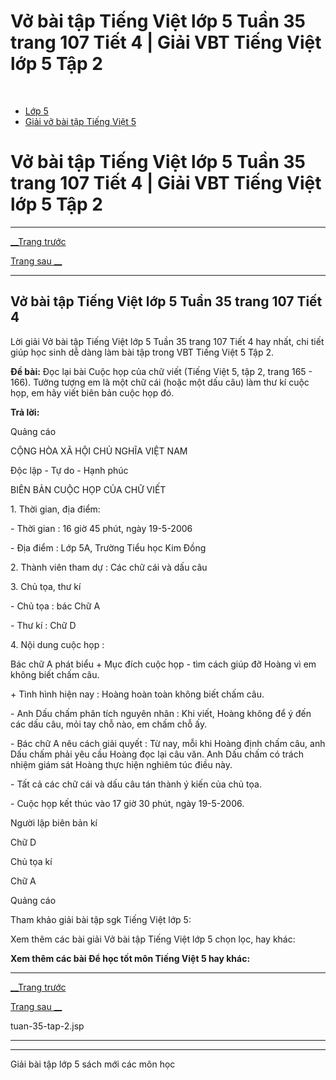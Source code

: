 # Vở bài tập Tiếng Việt lớp 5 Tuần 35 trang 107 Tiết 4 | Giải VBT Tiếng Việt lớp 5 Tập 2

﻿

  * [Lớp 5](https://vietjack.com/series/lop-5.jsp)
  * [Giải vở bài tập Tiếng Việt 5](https://vietjack.com/giai-vo-bai-tap-tieng-viet-5/index.jsp)



# Vở bài tập Tiếng Việt lớp 5 Tuần 35 trang 107 Tiết 4 | Giải VBT Tiếng Việt lớp 5 Tập 2

* * *

[__Trang trước](https://vietjack.com/giai-vo-bai-tap-tieng-viet-5/tuan-35-tap-2.jsp)

[Trang sau __](https://vietjack.com/giai-vo-bai-tap-tieng-viet-5/tuan-35-tap-2.jsp)

* * *

## Vở bài tập Tiếng Việt lớp 5 Tuần 35 trang 107 Tiết 4

Lời giải Vở bài tập Tiếng Việt lớp 5 Tuần 35 trang 107 Tiết 4 hay nhất, chi tiết giúp học sinh dễ dàng làm bài tập trong VBT Tiếng Việt 5 Tập 2.

**Đề bài:** Đọc lại bài Cuộc họp của chữ viết (Tiếng Việt 5, tập 2, trang 165 - 166). Tưởng tượng em là một chữ cái (hoặc một dấu câu) làm thư kí cuộc họp, em hãy viết biên bản cuộc họp đó.

**Trả lời:**

Quảng cáo

CỘNG HÒA XÃ HỘI CHỦ NGHĨA VIỆT NAM 

Độc lập - Tự do - Hạnh phúc 

BIÊN BẢN CUỘC HỌP CỦA CHỮ VIẾT 

1\. Thời gian, địa điểm:

\- Thời gian : 16 giờ 45 phút, ngày 19-5-2006

\- Địa điểm : Lớp 5A, Trường Tiểu học Kim Đồng

2\. Thành viên tham dự : Các chữ cái và dấu câu

3\. Chủ tọa, thư kí

\- Chủ tọa : bác Chữ A

\- Thư kí : Chữ D

4\. Nội dung cuộc họp : 

Bác chữ A phát biểu + Mục đích cuộc họp - tìm cách giúp đỡ Hoàng vì em không biết chấm câu. 

\+ Tình hình hiện nay : Hoàng hoàn toàn không biết chấm câu. 

\- Anh Dấu chấm phân tích nguyên nhân : Khi viết, Hoàng không để ý đến các dấu câu, mỏi tay chỗ nào, em chấm chỗ ấy. 

\- Bác chữ A nêu cách giải quyết : Từ nay, mỗi khi Hoàng định chấm câu, anh Dấu chấm phải yêu cầu Hoàng đọc lại câu văn. Anh Dấu chấm có trách nhiệm giám sát Hoàng thực hiện nghiêm túc điều này. 

\- Tất cả các chữ cái và dấu câu tán thành ý kiến của chủ tọa. 

\- Cuộc họp kết thúc vào 17 giờ 30 phút, ngày 19-5-2006. 

Người lập biên bản kí 

Chữ D 

Chủ tọa kí 

Chữ A

Quảng cáo

Tham khảo giải bài tập sgk Tiếng Việt lớp 5:

Xem thêm các bài giải Vở bài tập Tiếng Việt lớp 5 chọn lọc, hay khác:

**Xem thêm các bài Để học tốt môn Tiếng Việt 5 hay khác:**

* * *

[__Trang trước](https://vietjack.com/giai-vo-bai-tap-tieng-viet-5/tuan-35-tap-2.jsp)

[Trang sau __](https://vietjack.com/giai-vo-bai-tap-tieng-viet-5/tuan-35-tap-2.jsp)

tuan-35-tap-2.jsp

* * *

* * *

Giải bài tập lớp 5 sách mới các môn học
